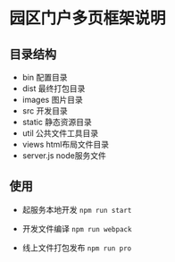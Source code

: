 # 园区门户多页框架说明

## 目录结构
- bin 配置目录
- dist 最终打包目录
- images 图片目录
- src 开发目录
- static 静态资源目录
- util 公共文件工具目录
- views html布局文件目录
- server.js node服务文件


## 使用

- 起服务本地开发
`npm run start`

- 开发文件编译
`npm run webpack`

- 线上文件打包发布
`npm run pro` 